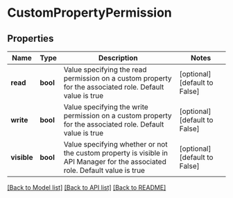 # CustomPropertyPermission

## Properties
Name | Type | Description | Notes
------------ | ------------- | ------------- | -------------
**read** | **bool** | Value specifying the read permission on a custom property for the associated role. Default value is true | [optional] [default to False]
**write** | **bool** | Value specifying the write permission on a custom property for the associated role. Default value is true | [optional] [default to False]
**visible** | **bool** | Value specifying whether or not the custom property is visible in API Manager for the associated role. Default value is true | [optional] [default to False]

[[Back to Model list]](../README.md#documentation-for-models) [[Back to API list]](../README.md#documentation-for-api-endpoints) [[Back to README]](../README.md)


